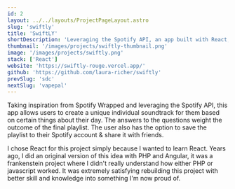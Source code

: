 ```yaml
---
id: 2
layout: ../../layouts/ProjectPageLayout.astro
slug: 'swiftly'
title: 'SwiftLY'
shortDescription: 'Leveraging the Spotify API, an app built with React, allowing users to soundtrack their day.'
thumbnail: '/images/projects/swiftly-thumbnail.png'
image: '/images/projects/swiftly.png'
stack: ['React']
website: 'https://swiftly-rouge.vercel.app/'
github: 'https://github.com/laura-richer/swiftly'
prevSlug: 'sdc'
nextSlug: 'vapepal'
---
```


Taking inspiration from Spotify Wrapped and leveraging the Spotify API, this app allows users to create a unique individual soundtrack for them based on certain things about their day. The answers to the questions weight the outcome of the final playlist. The user also has the option to save the playlist to their Spotify account & share it with friends.

I chose React for this project simply because I wanted to learn React. Years ago, I did an original version of this idea with PHP and Angular, it was a frankenstein project where I didn't really understand how either PHP or javascript worked. It was extremely satisfying rebuilding this project with better skill and knowledge into something I'm now proud of.
